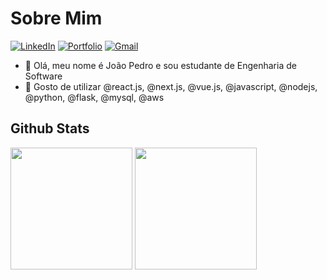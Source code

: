 # Sobre Mim

[![LinkedIn](https://img.shields.io/badge/LinkedIn-1973d1?style=for-the-badge&logo=linkedin&logoColor=white)](https://www.linkedin.com/in/jpcribeiro)
[![Portfolio](https://img.shields.io/badge/Portfolio-135cc5?style=for-the-badge&logo=todoist&logoColor=white)](https://jpcribeiro-portfolio.vercel.app)
[![Gmail](https://img.shields.io/badge/Gmail-0c3baa?style=for-the-badge&logo=gmail&logoColor=white)](mailto:jopedroribeiro9@gmail.com)


- 👋 Olá, meu nome é João Pedro e sou estudante de Engenharia de Software
- 🌱 Gosto de utilizar @react.js, @next.js, @vue.js, @javascript, @nodejs, @python, @flask, @mysql, @aws

## Github Stats

[<img height="195em" src="https://github-readme-stats.vercel.app/api?username=jpcribeiro&show_icons=true&theme=github_dark&count_private=true&include_all_commits=true"/>](https://github.com/jpcribeiro/)
[<img height="195em" src="https://github-readme-stats.vercel.app/api/top-langs/?username=jpcribeiro&theme=github_dark&hide_border=false&include_all_commits=false&count_private=false&layout=compact"/>](https://github.com/jpcribeiro/)
